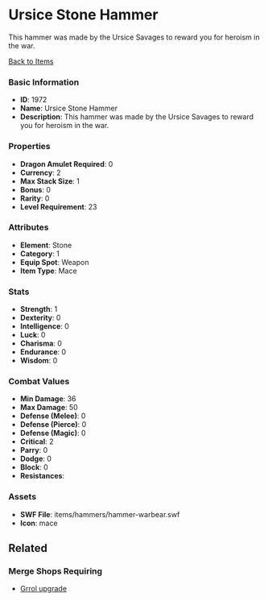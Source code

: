 # Ursice Stone Hammer

This hammer was made by the Ursice Savages to reward you for heroism in the war.

[Back to Items](../items.md)

### Basic Information

- **ID**: 1972
- **Name**: Ursice Stone Hammer
- **Description**: This hammer was made by the Ursice Savages to reward you for heroism in the war.

### Properties

- **Dragon Amulet Required**: 0
- **Currency**: 2
- **Max Stack Size**: 1
- **Bonus**: 0
- **Rarity**: 0
- **Level Requirement**: 23

### Attributes

- **Element**: Stone
- **Category**: 1
- **Equip Spot**: Weapon
- **Item Type**: Mace

### Stats

- **Strength**: 1
- **Dexterity**: 0
- **Intelligence**: 0
- **Luck**: 0
- **Charisma**: 0
- **Endurance**: 0
- **Wisdom**: 0

### Combat Values

- **Min Damage**: 36
- **Max Damage**: 50
- **Defense (Melee)**: 0
- **Defense (Pierce)**: 0
- **Defense (Magic)**: 0
- **Critical**: 2
- **Parry**: 0
- **Dodge**: 0
- **Block**: 0
- **Resistances**: 

### Assets

- **SWF File**: items/hammers/hammer-warbear.swf
- **Icon**: mace

## Related

### Merge Shops Requiring

- [Grrol upgrade](../merge-shops/46-grrol-upgrade.md)


